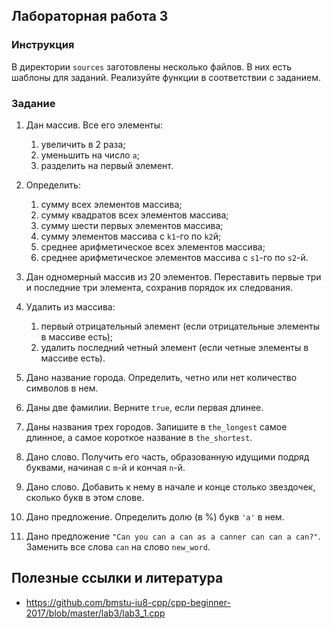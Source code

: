 ## Лабораторная работа 3

### Инструкция
В директории `sources` заготовлены несколько файлов. В них есть шаблоны для заданий. Реализуйте функции в соответствии с заданием.

### Задание
1. Дан массив. Все его элементы:
    1. увеличить в 2 раза;
    2. уменьшить на число `a`;
    3. разделить на первый элемент.

2. Определить:
    1. сумму всех элементов массива;
    2. сумму квадратов всех элементов массива;
    3. сумму шести первых элементов массива;
    4. сумму  элементов  массива  с `k1`-го по `k2`й;
    5. среднее арифметическое всех элементов массива;
    6. среднее арифметическое элементов массива с `s1`-го по `s2`-й.

3. Дан  одномерный массив  из  20 элементов.  Переставить  первые  три  и  последние три элемента, сохранив порядок их следования.

4. Удалить из массива:
    1. первый отрицательный элемент (если отрицательные элементы в массиве есть);
    2. удалить  последний  четный  элемент  (если  четные  элементы  в  массиве есть).

5. Дано название города. Определить, четно или нет количество символов в нем.
6. Даны две фамилии. Верните `true`, если первая длинее.
7. Даны названия трех городов. Запишите в `the_longest` самое длинное, а самое короткое название в `the_shortest`.

8. Дано слово. Получить его часть, образованную идущими подряд буквами, начиная с `m`-й и кончая `n`-й.
9. Дано  слово.  Добавить  к  нему  в  начале  и  конце  столько  звездочек,  сколько букв в этом слове.
10. Дано предложение. Определить долю (в %) букв `'a'` в нем.
11. Дано предложение `"Can you can a can as a canner can can a can?"`. Заменить все слова `can` на слово `new_word`.


## Полезные ссылки и литература
* https://github.com/bmstu-iu8-cpp/cpp-beginner-2017/blob/master/lab3/lab3_1.cpp
